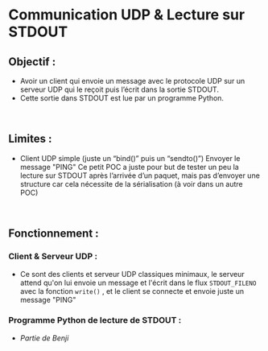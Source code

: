 # __Communication UDP & Lecture sur STDOUT__ 


## Objectif :
* Avoir un client qui envoie un message avec le protocole UDP sur un serveur UDP qui le reçoit puis l’écrit dans la sortie STDOUT. 
* Cette sortie dans STDOUT est lue par un programme Python.

<br>

## Limites : 
* Client UDP simple (juste un “bind()” puis un “sendto()”)
Envoyer le message "PING" 
Ce petit POC a juste pour but de tester un peu la lecture sur STDOUT après l’arrivée d’un paquet, mais pas d’envoyer une structure car cela nécessite de la sérialisation (à voir dans un autre POC)

<br>

## Fonctionnement : 

### Client & Serveur UDP : 
    
* Ce sont des clients et serveur UDP classiques minimaux, le serveur attend qu'on lui envoie un message et l'écrit dans le flux ```STDOUT_FILENO``` avec la fonction ```write()``` , et le client se connecte et envoie juste un message "PING"

### Programme Python de lecture de STDOUT :

* *Partie de Benji*


